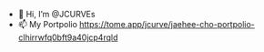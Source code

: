 - 👋 Hi, I’m @JCURVEs
- 📫 My Portpolio https://tome.app/jcurve/jaehee-cho-portpolio-clhirrwfq0bft9a40jcp4rqld

<!---
JCURVEs/JCURVEs is a ✨ special ✨ repository because its `README.md` (this file) appears on your GitHub profile.
You can click the Preview link to take a look at your changes.
--->
